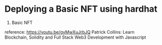 # Deploying a Basic NFT using hardhat

1. Basic NFT

reference: https://youtu.be/gyMwXuJrbJQ Patrick Collins: Learn Blockchain, Solidity and Full Stack Web3 Development with Javascript
